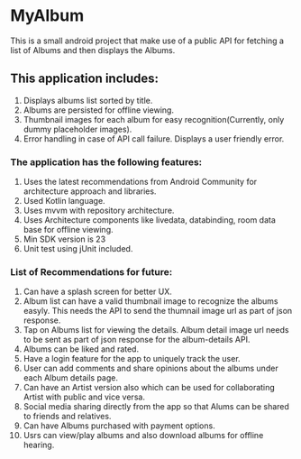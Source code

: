 # MyAlbum
This is a small android project that make use of a public API for fetching a list of Albums and then displays the Albums.

## This application includes:
  1. Displays albums list sorted by title.
  2. Albums are persisted for offline viewing.
  3. Thumbnail images for each album for easy recognition(Currently, only dummy placeholder images).
  4. Error handling in case of API call failure. Displays a user friendly error.

### The application has the following features:
  1. Uses the latest recommendations from Android Community for architecture approach and libraries.
  2. Used Kotlin language.
  3. Uses mvvm with repository architecture.
  4. Uses Architecture components like livedata, databinding, room data base for offline viewing.
  5. Min SDK version is 23
  6. Unit test using jUnit included.
  
  ### List of Recommendations for future:
  1. Can have a splash screen for better UX.
  2. Album list can have a valid thumbnail image to recognize the albums easyly. This needs the API to send the thumnail image url as part of json response.
  3. Tap on Albums list for viewing the details. Album detail image url needs to be sent as part of json response for the album-details API. 
  4. Albums can be liked and rated.
  5. Have a login feature for the app to uniquely track the user.
  6. User can add comments and share opinions about the albums under each Album details page.
  7. Can have an Artist version also which can be used for collaborating Artist with public and vice versa.
  8. Social media sharing directly from the app so that Alums can be shared to friends and relatives.
  9. Can have Albums purchased with payment options.
  10. Usrs can view/play albums and also download albums for offline hearing.



